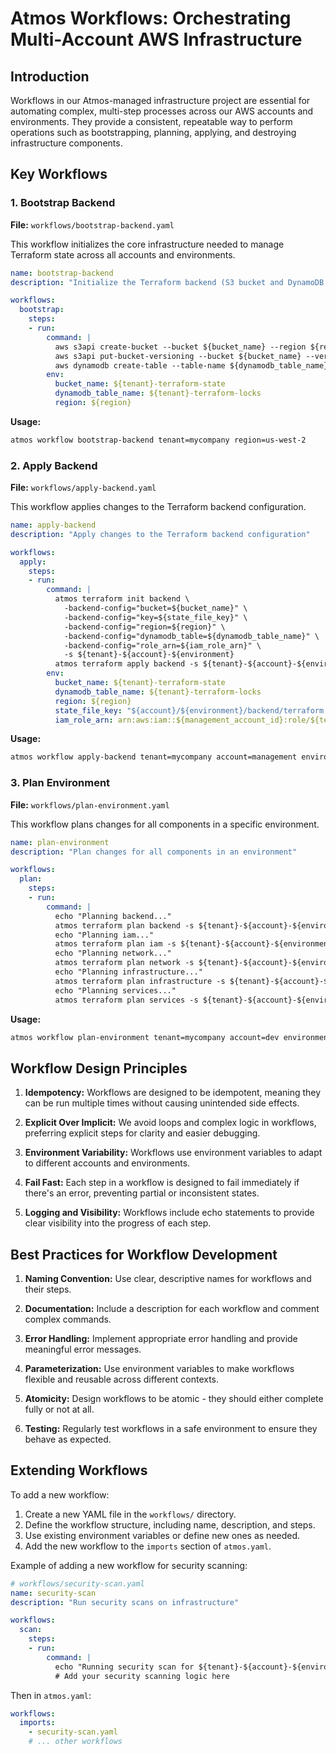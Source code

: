 # Atmos Workflows: Orchestrating Multi-Account AWS Infrastructure

## Introduction

Workflows in our Atmos-managed infrastructure project are essential for automating complex, multi-step processes across our AWS accounts and environments. They provide a consistent, repeatable way to perform operations such as bootstrapping, planning, applying, and destroying infrastructure components.

## Key Workflows

### 1. Bootstrap Backend

**File:** `workflows/bootstrap-backend.yaml`

This workflow initializes the core infrastructure needed to manage Terraform state across all accounts and environments.

```yaml
name: bootstrap-backend
description: "Initialize the Terraform backend (S3 bucket and DynamoDB table)"

workflows:
  bootstrap:
    steps:
    - run:
        command: |
          aws s3api create-bucket --bucket ${bucket_name} --region ${region} --create-bucket-configuration LocationConstraint=${region}
          aws s3api put-bucket-versioning --bucket ${bucket_name} --versioning-configuration Status=Enabled
          aws dynamodb create-table --table-name ${dynamodb_table_name} --attribute-definitions AttributeName=LockID,AttributeType=S --key-schema AttributeName=LockID,KeyType=HASH --billing-mode PAY_PER_REQUEST --region ${region}
        env:
          bucket_name: ${tenant}-terraform-state
          dynamodb_table_name: ${tenant}-terraform-locks
          region: ${region}
```

**Usage:**
```bash
atmos workflow bootstrap-backend tenant=mycompany region=us-west-2
```

### 2. Apply Backend

**File:** `workflows/apply-backend.yaml`

This workflow applies changes to the Terraform backend configuration.

```yaml
name: apply-backend
description: "Apply changes to the Terraform backend configuration"

workflows:
  apply:
    steps:
    - run:
        command: |
          atmos terraform init backend \
            -backend-config="bucket=${bucket_name}" \
            -backend-config="key=${state_file_key}" \
            -backend-config="region=${region}" \
            -backend-config="dynamodb_table=${dynamodb_table_name}" \
            -backend-config="role_arn=${iam_role_arn}" \
            -s ${tenant}-${account}-${environment}
          atmos terraform apply backend -s ${tenant}-${account}-${environment}
        env:
          bucket_name: ${tenant}-terraform-state
          dynamodb_table_name: ${tenant}-terraform-locks
          region: ${region}
          state_file_key: "${account}/${environment}/backend/terraform.tfstate"
          iam_role_arn: arn:aws:iam::${management_account_id}:role/${tenant}-terraform-backend-role
```

**Usage:**
```bash
atmos workflow apply-backend tenant=mycompany account=management environment=prod
```

### 3. Plan Environment

**File:** `workflows/plan-environment.yaml`

This workflow plans changes for all components in a specific environment.

```yaml
name: plan-environment
description: "Plan changes for all components in an environment"

workflows:
  plan:
    steps:
    - run:
        command: |
          echo "Planning backend..."
          atmos terraform plan backend -s ${tenant}-${account}-${environment}
          echo "Planning iam..."
          atmos terraform plan iam -s ${tenant}-${account}-${environment}
          echo "Planning network..."
          atmos terraform plan network -s ${tenant}-${account}-${environment}
          echo "Planning infrastructure..."
          atmos terraform plan infrastructure -s ${tenant}-${account}-${environment}
          echo "Planning services..."
          atmos terraform plan services -s ${tenant}-${account}-${environment}
```

**Usage:**
```bash
atmos workflow plan-environment tenant=mycompany account=dev environment=testenv-01
```

## Workflow Design Principles

1. **Idempotency:** Workflows are designed to be idempotent, meaning they can be run multiple times without causing unintended side effects.

2. **Explicit Over Implicit:** We avoid loops and complex logic in workflows, preferring explicit steps for clarity and easier debugging.

3. **Environment Variability:** Workflows use environment variables to adapt to different accounts and environments.

4. **Fail Fast:** Each step in a workflow is designed to fail immediately if there's an error, preventing partial or inconsistent states.

5. **Logging and Visibility:** Workflows include echo statements to provide clear visibility into the progress of each step.

## Best Practices for Workflow Development

1. **Naming Convention:** Use clear, descriptive names for workflows and their steps.

2. **Documentation:** Include a description for each workflow and comment complex commands.

3. **Error Handling:** Implement appropriate error handling and provide meaningful error messages.

4. **Parameterization:** Use environment variables to make workflows flexible and reusable across different contexts.

5. **Atomicity:** Design workflows to be atomic - they should either complete fully or not at all.

6. **Testing:** Regularly test workflows in a safe environment to ensure they behave as expected.

## Extending Workflows

To add a new workflow:

1. Create a new YAML file in the `workflows/` directory.
2. Define the workflow structure, including name, description, and steps.
3. Use existing environment variables or define new ones as needed.
4. Add the new workflow to the `imports` section of `atmos.yaml`.

Example of adding a new workflow for security scanning:

```yaml
# workflows/security-scan.yaml
name: security-scan
description: "Run security scans on infrastructure"

workflows:
  scan:
    steps:
    - run:
        command: |
          echo "Running security scan for ${tenant}-${account}-${environment}"
          # Add your security scanning logic here
```

Then in `atmos.yaml`:

```yaml
workflows:
  imports:
    - security-scan.yaml
    # ... other workflows
```